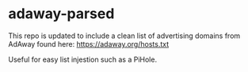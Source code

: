 # adaway-parsed
This repo is updated to include a clean list of advertising domains from AdAway found here: https://adaway.org/hosts.txt

Useful for easy list injestion such as a PiHole. 
